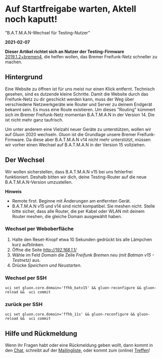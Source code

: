 # Auf Startfreigabe warten, Aktell noch kaputt!

"B.A.T.M.A.N-Wechsel für Testing-Nutzer"

**2021-02-07** 

__Dieser Artikel richtet sich an Nutzer der Testing-Firmware__  [2019.1.2+bremen4](https://wiki.bremen.freifunk.net/Firmware/Changelog#2019-1-2-bremen4), die helfen wollen, das Bremer Freifunk-Netz schneller zu machen.

## Hintergrund
Eine Website zu öffnen ist für uns meist nur einen Klick entfernt. Technisch gesehen, sind es dutzende kleine Schritte. Damit die Website durch das Freifunk-Netz zu dir geschickt werden kann, muss der Weg über verschiedene Netzwerkgeräte wie Router und Server zu deinem Endgerät bekannt sein. Es muss eine Route existieren. Um dieses "Routing" kümmert sich im Bremer Freifunk-Netz momentan B.A.T.M.A.N in der Version 14. Die ist nicht mehr ganz taufrisch.

Um unter anderem eine Vielzahl neuer Geräte zu unterstützen, wollen wir auf Gluon 2020 wechseln. Gluon ist die Grundlage unsere Bremer Freifunk-Firmware.
Da diese aber B.A.T.M.A.N v14 nicht mehr unterstützt, müssen wir vorher einen Wechsel auf B.A.T.M.A.N in der Version 15 vollziehen.

## Der Wechsel
Wir wollen sicherstellen, dass B.A.T.M.A.N v15 bei uns fehlerfrei funktioniert. Deshalb bitten wir dich, deine Testing-Router auf die neue B.A.T.M.A.N-Version umzustellen.

__Hinweis__
- Remote first.
Beginne mit Änderungen am entfernten Gerät.
- B.A.T.M.A.N v15 und v14 sind nicht kompatibel. Sie meshen nicht. Stelle bitte sicher, dass alle Router, die per Kabel oder WLAN mit deinem Router meshen, die gleiche Domain ausgewählt haben.

### Wechsel per Weboberfläche

1. Halte den Reset-Knopf etwa 10 Sekunden gedrückt bis alle Lämpchen kurz aufblinken.
2. Öffne die Seite _http://192.168.1.1/_
3. Wähle im Feld _Domain_ die Zeile _Freifunk Bremen neu (mit Batman v15 - Testnetz)_ aus.
4. Drücke _Speichern und Neustarten_.

### Wechsel per SSH
    uci set gluon.core.domain='ffhb_batv15' && gluon-reconfigure && gluon-reload &&  uci commit

### zurück per SSH
    uci set gluon.core.domain='ffhb_11s' && gluon-reconfigure && gluon-reload &&  uci commit
    
## Hilfe und Rückmeldung
Wenn ihr Fragen habt oder eine Rückmeldung geben wollt, dann kommt in den [Chat](https://webirc.hackint.org/#ircs://irc.hackint.org/#ffhb?nick=Gast_?),
schreibt auf der [Mailingliste](https://lists.bremen.freifunk.net/mailman/listinfo/ff-bremen/),
oder kommt zum (online) [Treffen](/kontakt.html#treffen)!

